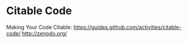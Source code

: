 
# Citable Code

Making Your Code Citable: https://guides.github.com/activities/citable-code/
http://zenodo.org/

